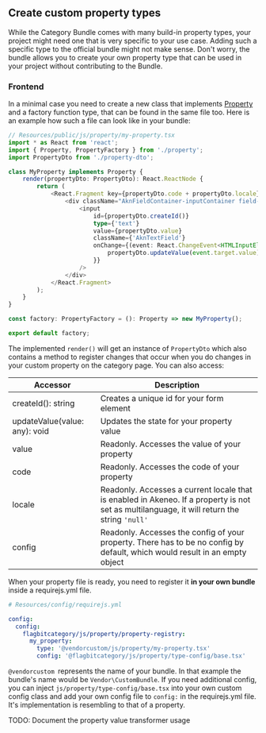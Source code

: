 ## Create custom property types

While the Category Bundle comes with many build-in property types, your project might need one that is very specific to your use case. Adding such a specific type to the official bundle might not make sense. Don't worry, the bundle allows you to create your own property type that can be used in your project without contributing to the Bundle.

### Frontend

In a minimal case you need to create a new class that implements [Property](https://github.com/flagbit/category-bundle/blob/main/src/Resources/public/js/property/type/property.tsx)
and a factory function type, that can be found in the same file too. Here is an example how such a file can look like in
your bundle:

``` typescript
// Resources/public/js/property/my-property.tsx
import * as React from 'react';
import { Property, PropertyFactory } from './property';
import PropertyDto from './property-dto';

class MyProperty implements Property {
    render(propertyDto: PropertyDto): React.ReactNode {
        return (
            <React.Fragment key={propertyDto.code + propertyDto.locale}>
                <div className="AknFieldContainer-inputContainer field-input">
                    <input
                        id={propertyDto.createId()}
                        type={'text'}
                        value={propertyDto.value}
                        className={'AknTextField'}
                        onChange={(event: React.ChangeEvent<HTMLInputElement>): void => {
                            propertyDto.updateValue(event.target.value);
                        }}
                    />
                </div>
            </React.Fragment>
        );
    }
}

const factory: PropertyFactory = (): Property => new MyProperty();

export default factory;
```

The implemented `render()` will get an instance of `PropertyDto` which also contains a method to register changes that
occur when you do changes in your custom property on the category page. You can also access:

| Accessor                      | Description                                   |
|-------------------------------|-----------------------------------------------|
| createId(): string            | Creates a unique id for your form element     |
| updateValue(value: any): void | Updates the state for your property value     |
| value                         | Readonly. Accesses the value of your property |
| code                          | Readonly. Accesses the code of your property  |
| locale                        | Readonly. Accesses a current locale that is enabled in Akeneo. If a property is not set as multilanguage, it will return the string `'null'` |
| config                        | Readonly. Accesses the config of your property. There has to be no config by default, which would result in an empty object |

When your property file is ready, you need to register it **in your own bundle** inside a requirejs.yml file.

``` yaml
# Resources/config/requirejs.yml

config:
  config:
    flagbitcategory/js/property/property-registry:
      my_property:
        type: '@vendorcustom/js/property/my-property.tsx'
        config: '@flagbitcategory/js/property/type-config/base.tsx'
```

`@vendorcustom `represents the name of your bundle. In that example the bundle's name would be `Vendor\CustomBundle`.
If you need additional config, you can inject `js/property/type-config/base.tsx` into your own custom config class
and add your own config file to `config:` in the requirejs.yml file. It's implementation is resembling to that of a
property.

TODO: Document the property value transformer usage
